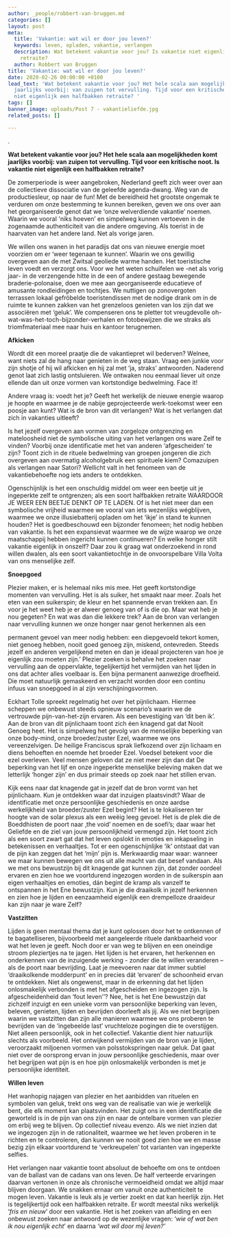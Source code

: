 ```yaml
---
author: _people/robbert-van-bruggen.md
categories: []
layout: post
meta:
  title: 'Vakantie: wat wil er door jou leven?'
  keywords: leven, opladen, vakantie, verlangen
  description: Wat betekent vakantie voor jou? Is vakantie niet eigenlijk een halfbakken
    retraite?
  author: Robbert van Bruggen
title: 'Vakantie: wat wil er door jou leven?'
date: 2020-02-26 00:00:00 +0100
lead_text: 'Wat betekent vakantie voor jou? Het hele scala aan mogelijkheden komt
  jaarlijks voorbij: van zuipen tot vervulling. Tijd voor een kritische noot. Is vakantie
  niet eigenlijk een halfbakken retraite? '
tags: []
banner_image: uploads/Post 7 - vakantieliefde.jpg
related_posts: []

---
```

.

  **Wat betekent vakantie voor jou? Het hele scala aan mogelijkheden komt jaarlijks voorbij: van zuipen tot vervulling. Tijd voor een kritische noot. Is vakantie niet eigenlijk een halfbakken retraite?**

  De zomerperiode is weer aangebroken, Nederland geeft zich weer over aan de collectieve dissociatie van de geleefde agenda-dwang. Weg van de productiesleur, op naar de fun! Met de bereidheid het grootste ongemak te verduren om onze bestemming te kunnen bereiken, geven we ons over aan het georganiseerde genot dat we ‘onze welverdiende vakantie’ noemen. Waarin we vooral 'niks hoeven’ en simpelweg kunnen vertoeven in de zogenaamde authenticiteit van die andere omgeving. Als toerist in de haarvaten van het andere land. Net als vorige jaren.

  We willen ons wanen in het paradijs dat ons van nieuwe energie moet voorzien om er ‘weer tegenaan te kunnen’. Waarin we ons gewillig overgeven aan de met Zwitsal geoliede warme handen. Het toeristische leven voedt en verzorgt ons. Voor we het weten schuifelen we -net als vorig jaar- in de verzengende hitte in de een of andere gestaag bewegende braderie-polonaise, doen we mee aan georganiseerde educatieve of amusante rondleidingen en tochtjes. We nuttigen op zonovergoten terrassen lokaal gefröbelde toeristendissen met de nodige drank om in de ruimte te kunnen zakken van het grenzeloos genieten van los zijn dat we associëren met ‘geluk’. We compenseren ons te pletter tot vreugdevolle oh-wat-was-het-toch-bijzonder-verhalen en fotobewijzen die we straks als triomfmateriaal mee naar huis en kantoor terugnemen.

  **Afkicken**

  Wordt dit een moreel praatje die de vakantiepret wil bederven? Welnee, want niets zal de hang naar genieten in de weg staan. Vraag een junkie voor zijn shotje of hij wil afkicken en hij zal met ’ja, straks’ antwoorden. Naderend genot laat zich lastig ontsluieren. We ontwaken nou eenmaal liever uit onze ellende dan uit onze vormen van kortstondige bedwelming. Face it!

  Andere vraag is: voedt het je? Geeft het werkelijk de nieuwe energie waarop je hoopte en waarmee je de nabije geprojecteerde werk-toekomst weer een poosje aan kunt? Wat is de bron van dit verlangen? Wat is het verlangen dat zich in vakanties uitleeft?

  Is het jezelf overgeven aan vormen van zorgeloze ontgrenzing en mateloosheid niet de symbolische uiting van het verlangen ons ware Zelf te vinden? Voorbij onze identificatie met het van anderen ‘afgescheiden’ te zijn? Toont zich in de rituele bedwelming van groepen jongeren die zich overgeven aan overmatig alcoholgebruik een spirituele kiem? Comazuipen als verlangen naar Satori? Wellicht valt in het fenomeen van de vakantiebehoefte nog iets anders te ontdekken.

  Ogenschijnlijk is het een onschuldig middel om weer een beetje uit je ingeperkte zelf te ontgrenzen; als een soort halfbakken retraite WAARDOOR JE WEER EEN BEETJE DENKT OP TE LADEN. Of is het niet meer dan een symbolische vrijheid waarmee we vooral van iets wezenlijks wégblijven, waarmee we onze illusiebatterij opladen om het ‘ikje’ in stand te kunnen houden? Het is goedbeschouwd een bijzonder fenomeen; het nodig hebben van vakantie. Is het een expansievat waarmee we de wijze waarop we onze maatschappij hebben ingericht kunnen continueren? En welke honger stilt vakantie eigenlijk in onszelf? Daar zou ik graag wat onderzoekend in rond willen dwalen, als een soort vakantietochtje in de onvoorspelbare Villa Volta van ons menselijke zelf.

  **Snoepgoed**

  Plezier maken, er is helemaal niks mis mee. Het geeft kortstondige momenten van vervulling. Het is als suiker, het smaakt naar meer. Zoals het eten van een suikerspin; de kleur en het spannende ervan trekken aan. En voor je het weet heb je er alweer genoeg van of is die op. Maar wat heb je nou gegeten? En wat was dan die lekkere trek? Aan de bron van verlangen naar vervulling kunnen we onze honger naar genot herkennen als een

  permanent gevoel van meer nodig hebben: een diepgevoeld tekort komen, niet genoeg hebben, nooit goed genoeg zijn, miskend, ontevreden. Steeds jezelf en anderen vergelijkend meten en dan je ideaal projecteren van hoe je eigenlijk zou moeten zijn.’ Plezier zoeken is behalve het zoeken naar vervulling aan de oppervlakte, tegelijkertijd het vermijden van het lijden in ons dat achter alles voelbaar is. Een bijna permanent aanwezige droefheid. Die moet natuurlijk gemaskeerd en verzacht worden door een continu infuus van snoepgoed in al zijn verschijningsvormen.

  Eckhart Tolle spreekt regelmatig het over het pijnlichaam. Hiermee scheppen we onbewust steeds opnieuw scenario’s waarin we de vertrouwde pijn-van-het-zijn ervaren. Als een bevestiging van ‘dit ben ik’. Aan de bron van dit pijnlichaam toont zich éen knagend gat dat Nooit Genoeg heet. Het is simpelweg het gevolg van de menselijke beperking van onze body-mind, onze broeder/zuster Ezel, waarmee we ons vereenzelvigen. De heilige Franciscus sprak liefkozend over zijn lichaam en diens behoeften en noemde het broeder Ezel. Voedsel betekent voor die ezel overleven. Veel mensen geloven dat ze niet meer zijn dan dat De beperking van het lijf en onze ingeperkte menselijke beleving maken dat we letterlijk ‘honger zijn’ en dus primair steeds op zoek naar het stillen ervan.

  Kijk eens naar dat knagende gat in jezelf dat de bron vormt van het pijnlichaam. Kun je ontdekken waar dat inzuigen plaatsvindt? Waar de identificatie met onze persoonlijke geschiedenis en onze aardse werkelijkheid van broeder/zuster Ezel begint? Het is te lokaliseren ter hoogte van de solar plexus als een weëig leeg gevoel. Het is de plek die de Boeddhisten de poort naar ‚the void’ noemen en de soefi’s; daar waar het Geliefde en de ziel van jouw persoonlijkheid vermengd zijn. Het toont zich als een soort zwart gat dat het leven opslokt in emoties en inkapseling in betekenissen en verhaaltjes. Tot er een ogenschijnlijke ‘ik’ ontstaat dat van de pijn kan zeggen dat het ‘mijn’ pijn is. Merkwaardig maar waar: wanneer we maar kunnen bewegen we ons uit alle macht van dat besef vandaan. Als we met ons bewustzijn bij dit knagende gat kunnen zijn, dat zonder oordeel ervaren en zien hoe we voortdurend ingezogen worden in de suikerspin aan eigen verhaaltjes en emoties, dán begint de kramp als vanzelf te ontspannen in het Ene bewustzijn. Kun je die draaikolk in jezelf herkennen en zien hoe je lijden en eenzaamheid eigenlijk een drempelloze draaideur kan zijn naar je ware Zelf?

  **Vastzitten**

  Lijden is geen mentaal thema dat je kunt oplossen door het te ontkennen of te bagatelliseren, bijvoorbeeld met aangeleerde rituele dankbaarheid voor wat het leven je geeft. Noch door er van weg te blijven en een oneindige stroom pleziertjes na te jagen. Het lijden is het ervaren, het herkennen en onderkennen van de inzuigende werking - zonder die te willen veranderen – als de poort naar bevrijding. Laat je meevoeren naar dat immer subtiel ‘draaikolkende modderpunt’ en in precies dát ‘ervaren’ de schoonheid ervan te ontdekken. Niet als ongewenst, maar in de erkenning dat het lijden onlosmakelijk verbonden is met het afgescheiden en ingezogen zijn. Is afgescheidenheid dan ‘fout leven’’? Nee, het is het Ene bewustzijn dat zichzelf inzuigt en een unieke vorm van persoonlijke beperking van leven, beleven, genieten, lijden en bevrijden doorleeft als jij. Als we niet begrijpen waarin we vastzitten dan zijn alle manieren waarmee we ons proberen te bevrijden van de ‘ingebeelde last’ vruchteloze pogingen die te overstijgen. Niet alleen persoonlijk, ook in het collectief. Vakantie dient hier natuurlijk slechts als voorbeeld. Het ontwijkend vermijden van de bron van je lijden, veroorzaakt miljoenen vormen van polsstokspringen naar geluk. Dat gaat niet over de oorsprong ervan in jouw persoonlijke geschiedenis, maar over het begrijpen wat pijn is en hoe pijn onlosmakelijk verbonden is met je persoonlijke identiteit.

  **Willen leven**

  Het wanhopig najagen van plezier en het aanbidden van rituelen en symbolen van geluk, trekt ons weg van de realisatie van wie je werkelijk bent, die elk moment kan plaatsvinden. Het zuigt ons in een identificatie die geworteld is in de pijn van ons zijn en naar de ontelbare vormen van plezier om erbij weg te blijven. Op collectief niveau evenzo. Als we niet inzien dat we ingezogen zijn in de rationaliteit, waarmee we het leven proberen in te richten en te controleren, dan kunnen we nooit goed zien hoe we en masse bezig zijn elkaar voortdurend te ‘verkreupelen’ tot varianten van ingeperkte selfies.

  Het verlangen naar vakantie toont absoluut de behoefte om ons te ontdoen van de ballast van de cadans van ons leven. De half verteerde ervaringen daarvan vertonen in onze als chronische vermoeidheid omdat we altijd maar blijven doorgaan. We snakken ernaar om vanuit onze authenticiteit te mogen leven. Vakantie is leuk als je vertier zoekt en dat kan heerlijk zijn. Het is tegelijkertijd ook een halfbakken retraite. Er wordt meestal niks werkelijk ‘_fris en nieuw_’ door een vakantie. Het is het zoeken van afleiding en een onbewust zoeken naar antwoord op de wezenlijke vragen: ‘_wie of wat ben ik nou eigenlijk echt_’ en daarna _‘wat wil door mij leven?’_
